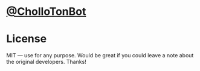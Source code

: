 # [@CholloTonBot](https://t.me/CholloTonBot)



# License

MIT — use for any purpose. Would be great if you could leave a note about the original developers. Thanks!
